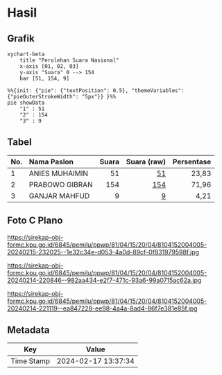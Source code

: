 # Hasil

## Grafik

```mermaid
xychart-beta
    title "Perolehan Suara Nasional"
    x-axis [01, 02, 03]
    y-axis "Suara" 0 --> 154
    bar [51, 154, 9]
```

```mermaid
%%{init: {"pie": {"textPosition": 0.5}, "themeVariables": {"pieOuterStrokeWidth": "5px"}} }%%
pie showData
    "1" : 51
    "2" : 154
    "3" : 9
```

## Tabel

| No. | Nama Paslon    | Suara | Suara (raw) | Persentase |
|:--- |:-------------- | -----:| -----------:| ----------:|
| 1   | ANIES MUHAIMIN | 51    | [51][p-1]   | 23,83      |
| 2   | PRABOWO GIBRAN | 154   | [154][p-2]  | 71,96      |
| 3   | GANJAR MAHFUD  | 9     | [9][p-3]    | 4,21       |


[p-1]: https://github.com/gigit-pemilu/pemilu-2024/blob/main/pilpres/hitung-suara/sub/81-maluku/sub/04-buru/sub/15-lilialy/sub/2004-sawa/sub/005-tps/sub/paslon-1.txt
[p-2]: https://github.com/gigit-pemilu/pemilu-2024/blob/main/pilpres/hitung-suara/sub/81-maluku/sub/04-buru/sub/15-lilialy/sub/2004-sawa/sub/005-tps/sub/paslon-2.txt
[p-3]: https://github.com/gigit-pemilu/pemilu-2024/blob/main/pilpres/hitung-suara/sub/81-maluku/sub/04-buru/sub/15-lilialy/sub/2004-sawa/sub/005-tps/sub/paslon-3.txt

## Foto C Plano

https://sirekap-obj-formc.kpu.go.id/6845/pemilu/ppwp/81/04/15/20/04/8104152004005-20240215-232025--1e32c34e-d053-4a0d-89cf-0f831979598f.jpg

https://sirekap-obj-formc.kpu.go.id/6845/pemilu/ppwp/81/04/15/20/04/8104152004005-20240214-220846--982aa434-e2f7-471c-93a6-99a0715ac62a.jpg

https://sirekap-obj-formc.kpu.go.id/6845/pemilu/ppwp/81/04/15/20/04/8104152004005-20240214-221119--ea847228-ee98-4a4a-8ad4-86f7e381e85f.jpg


## Metadata

| Key        | Value               |
| ---------- | ------------------- |
| Time Stamp | 2024-02-17 13:37:34 |



